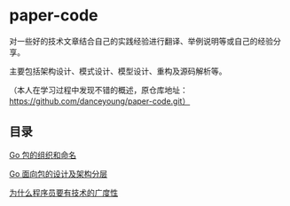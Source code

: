 # paper-code

对一些好的技术文章结合自己的实践经验进行翻译、举例说明等或自己的经验分享。

主要包括架构设计、模式设计、模型设计、重构及源码解析等。

（本人在学习过程中发现不错的概述，原仓库地址：https://github.com/danceyoung/paper-code.git）

## 目录

[Go 包的组织和命名](https://github.com/Eminem-x/Learning/blob/main/Go/paper-code/package-style-guideline/packagestyleguideline.md)

[Go 面向包的设计及架构分层](https://github.com/Eminem-x/Learning/blob/main/Go/paper-code/package-oriented-design/packageorienteddesign.md)

[为什么程序员要有技术的广度性](https://github.com/Eminem-x/Learning/blob/main/Go/paper-code/make-a-full-stack-coder/makeafullstackcoder.md)

